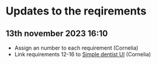 # Updates to the reqirements
## 13th november 2023 16:10
- Assign an number to each requirement (Cornelia)
- Link requirements 12-16 to [Simple dentist UI](https://git.chalmers.se/courses/dit355/2023/student-teams/dit356-2023-20/group-20-distributed-systems-dentist-client/-/issues/1) (Cornelia)
